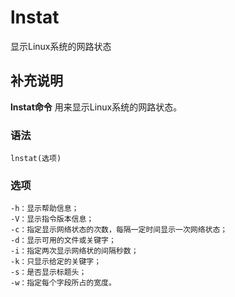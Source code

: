 lnstat
===

显示Linux系统的网路状态

## 补充说明

**lnstat命令** 用来显示Linux系统的网路状态。

###  语法

```shell
lnstat(选项)
```

###  选项

```shell
-h：显示帮助信息；
-V：显示指令版本信息；
-c：指定显示网络状态的次数，每隔一定时间显示一次网络状态；
-d：显示可用的文件或关键字；
-i：指定两次显示网络状的间隔秒数；
-k：只显示给定的关键字；
-s：是否显示标题头；
-w：指定每个字段所占的宽度。
```


<!-- Linux命令行搜索引擎：https://github.com/wsdo/linux-complete-guide.git -->
